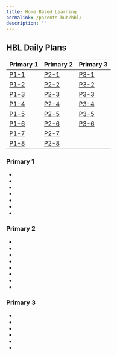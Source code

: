 ```yaml
---
title: Home Based Learning
permalink: /parents-hub/hbl/
description: ""
---
```

## HBL Daily Plans 

| Primary 1 | Primary 2 | Primary 3 |
| -------- | -------- | -------- |
| [P1-1](/files/HBL/2023/September/P1/p1-1%20hbl%20daily%20plans.pdf) | [P2-1](/files/HBL/2023/September/P2/p2-1%20hbl%20daily%20plans.pdf) | [P3-1](/files/HBL/2023/September/P3/p3-1%20hbl%20daily%20plans.pdf) |
| [P1-2](/files/HBL/2023/September/P1/p1-2%20hbl%20daily%20plans.pdf)  | [P2-2](/files/HBL/2023/September/P2/p2-2%20hbl%20daily%20plans.pdf)| [P3-2](/files/HBL/2023/September/P3/p3-2%20hbl%20daily%20plans.pdf) |
| [P1-3](/files/HBL/2023/September/P1/p1-3%20hbl%20daily%20plans.pdf) | [P2-3](/files/HBL/2023/September/P2/p2-3%20hbl%20daily%20plans.pdf)| [P3-3](/files/HBL/2023/September/P3/p3-3%20hbl%20daily%20plans.pdf)|
| [P1-4](/files/HBL/2023/September/P1/p1-4%20hbl%20daily%20plans.pdf) | [P2-4](/files/HBL/2023/September/P2/p2-4%20hbl%20daily%20plans.pdf)| [P3-4](/files/HBL/2023/September/P3/p3-4%20hbl%20daily%20plans.pdf) |
| [P1-5](/files/HBL/2023/September/P1/p1-5%20hbl%20daily%20plans.pdf) | [P2-5](/files/HBL/2023/September/P2/p2-5%20hbl%20daily%20plans.pdf)| [P3-5](/files/HBL/2023/September/P3/p3-5%20hbl%20daily%20plans.pdf)| 
| [P1-6](/files/HBL/2023/September/P1/p1-6%20hbl%20daily%20plans.pdf) | [P2-6](/files/HBL/2023/September/P2/p2-6%20hbl%20daily%20plans.pdf)| [P3-6](/files/HBL/2023/September/P3/p3-6%20hbl%20daily%20plans.pdf)|
| [P1-7](/files/HBL/2023/September/P1/p1-7%20hbl%20daily%20plans.pdf) | [P2-7](/files/HBL/2023/September/P2/p2-7%20hbl%20daily%20plans.pdf) | |
| [P1-8](/files/HBL/2023/September/P1/p1-8%20hbl%20daily%20plans.pdf) | [P2-8](/files/HBL/2023/September/P2/p2-8%20hbl%20daily%20plans.pdf)| |


### Primary 1 

* 
* 
* 
* 
* 
* 
* 

### Primary 2
* 
* 
* 
* 
* 
* 
*
* 

### Primary 3
* 
* 
* 
* 
* 
* 